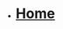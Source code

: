 <!-- docs/_sidebar.md -->

* [<h1>Home</h1>](/)

<!--
* [<h1>Server API</h1>](Block_4/README.md)
* [<h3>Express1</h3>](Block_4/section_1/express1-dev.md)
* [<h3>Express2</h3>](Block_4/section_2/express2_dev.md)
* 
<!--
 [<h3>Express2</h3>](Block_4/section_2/express2_dev.md)
* [<h3>Express3</h3>](Block_4/section_3/express3_dev.md)
* [<h3>Express4</h3>](Block_4/section_4/express4_dev.md)
* [<h3>Express5</h3>](Block_4/section_5/express5_dev.md)
* [<h3>Express6</h3>](Block_4/section_6/express6_dev.md)
* 
* -->
